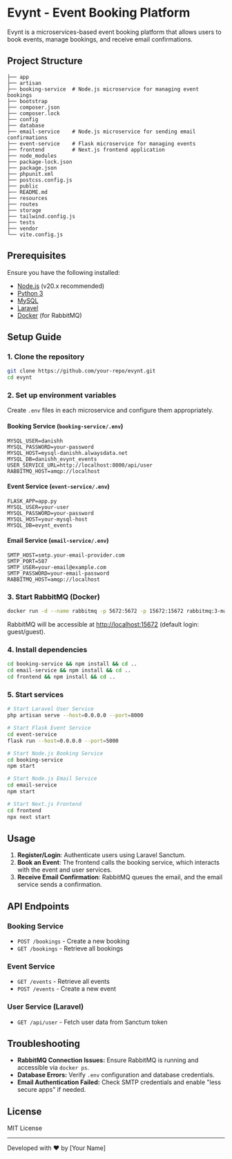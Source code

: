 # Evynt - Event Booking Platform

Evynt is a microservices-based event booking platform that allows users to book events, manage bookings, and receive email confirmations.

## Project Structure
```
├── app
├── artisan
├── booking-service  # Node.js microservice for managing event bookings
├── bootstrap
├── composer.json
├── composer.lock
├── config
├── database
├── email-service    # Node.js microservice for sending email confirmations
├── event-service    # Flask microservice for managing events
├── frontend         # Next.js frontend application
├── node_modules
├── package-lock.json
├── package.json
├── phpunit.xml
├── postcss.config.js
├── public
├── README.md
├── resources
├── routes
├── storage
├── tailwind.config.js
├── tests
├── vendor
└── vite.config.js
```

## Prerequisites
Ensure you have the following installed:
- [Node.js](https://nodejs.org/) (v20.x recommended)
- [Python 3](https://www.python.org/)
- [MySQL](https://www.mysql.com/)
- [Laravel](https://laravel.com/)
- [Docker](https://www.docker.com/) (for RabbitMQ)

## Setup Guide
### 1. Clone the repository
```sh
git clone https://github.com/your-repo/evynt.git
cd evynt
```

### 2. Set up environment variables
Create `.env` files in each microservice and configure them appropriately.
#### **Booking Service (`booking-service/.env`)**
```
MYSQL_USER=danishh
MYSQL_PASSWORD=your-password
MYSQL_HOST=mysql-danishh.alwaysdata.net
MYSQL_DB=danishh_evynt_events
USER_SERVICE_URL=http://localhost:8000/api/user
RABBITMQ_HOST=amqp://localhost
```

#### **Event Service (`event-service/.env`)**
```
FLASK_APP=app.py
MYSQL_USER=your-user
MYSQL_PASSWORD=your-password
MYSQL_HOST=your-mysql-host
MYSQL_DB=evynt_events
```

#### **Email Service (`email-service/.env`)**
```
SMTP_HOST=smtp.your-email-provider.com
SMTP_PORT=587
SMTP_USER=your-email@example.com
SMTP_PASSWORD=your-email-password
RABBITMQ_HOST=amqp://localhost
```

### 3. Start RabbitMQ (Docker)
```sh
docker run -d --name rabbitmq -p 5672:5672 -p 15672:15672 rabbitmq:3-management
```
RabbitMQ will be accessible at [http://localhost:15672](http://localhost:15672) (default login: guest/guest).

### 4. Install dependencies
```sh
cd booking-service && npm install && cd ..
cd email-service && npm install && cd ..
cd frontend && npm install && cd ..
```

### 5. Start services
```sh
# Start Laravel User Service
php artisan serve --host=0.0.0.0 --port=8000

# Start Flask Event Service
cd event-service
flask run --host=0.0.0.0 --port=5000

# Start Node.js Booking Service
cd booking-service
npm start

# Start Node.js Email Service
cd email-service
npm start

# Start Next.js Frontend
cd frontend
npx next start
```

## Usage
1. **Register/Login**: Authenticate users using Laravel Sanctum.
2. **Book an Event**: The frontend calls the booking service, which interacts with the event and user services.
3. **Receive Email Confirmation**: RabbitMQ queues the email, and the email service sends a confirmation.

## API Endpoints
### Booking Service
- `POST /bookings` - Create a new booking
- `GET /bookings` - Retrieve all bookings

### Event Service
- `GET /events` - Retrieve all events
- `POST /events` - Create a new event

### User Service (Laravel)
- `GET /api/user` - Fetch user data from Sanctum token

## Troubleshooting
- **RabbitMQ Connection Issues:** Ensure RabbitMQ is running and accessible via `docker ps`.
- **Database Errors:** Verify `.env` configuration and database credentials.
- **Email Authentication Failed:** Check SMTP credentials and enable "less secure apps" if needed.

## License
MIT License

---
Developed with ❤️ by [Your Name]

